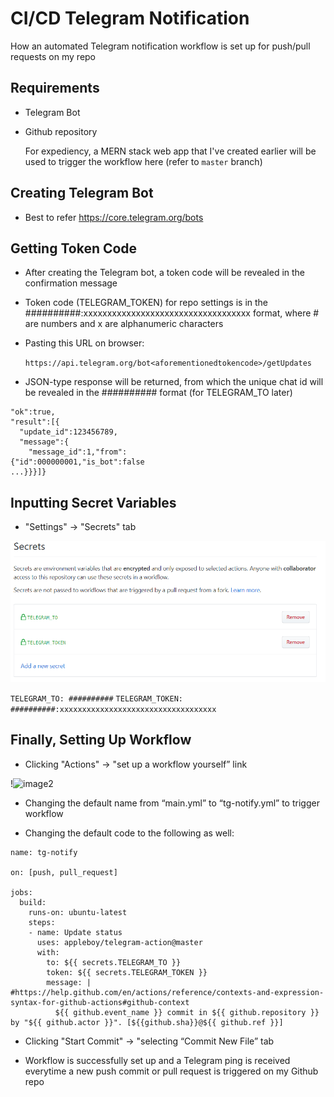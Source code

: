 # CI/CD Telegram Notification
How an automated Telegram notification workflow is set up for push/pull requests on my repo

## Requirements
- Telegram Bot 

- Github repository 

  For expediency, a MERN stack web app that I've created earlier will be used to trigger the workflow here (refer to ```master``` branch)

## Creating Telegram Bot ##

- Best to refer https://core.telegram.org/bots

## Getting Token Code ##

- After creating the Telegram bot, a token code will be revealed in the confirmation message

- Token code (TELEGRAM_TOKEN) for repo settings is in the ##########:xxxxxxxxxxxxxxxxxxxxxxxxxxxxxxxxxxx format, where # are numbers and x are alphanumeric characters

- Pasting this URL on browser:

  ```https://api.telegram.org/bot<aforementionedtokencode>/getUpdates```

- JSON-type response will be returned, from which the unique chat id will be revealed in the ########## format (for TELEGRAM_TO later)

```{
"ok":true,
"result":[{
  "update_id":123456789,
  "message":{
    "message_id":1,"from":
{"id":000000001,"is_bot":false
...}}}]}
```

## Inputting Secret Variables ##

- "Settings" -> "Secrets" tab 

![image2](https://github.com/Bensonlmx/ci-cd-telegram-notification/blob/main/image2.png)

  ```TELEGRAM_TO: ##########```
  ```TELEGRAM_TOKEN: ##########:xxxxxxxxxxxxxxxxxxxxxxxxxxxxxxxxxxx```

## Finally, Setting Up Workflow ##

- Clicking "Actions" -> "set up a workflow yourself” link

!![image2](https://github.com/Bensonlmx/ci-cd-telegram-notification/blob/main/image1.png)

- Changing the default name from “main.yml” to “tg-notify.yml” to trigger workflow

- Changing the default code to the following as well:

```
name: tg-notify

on: [push, pull_request]
  
jobs:
  build:
    runs-on: ubuntu-latest
    steps:
    - name: Update status
      uses: appleboy/telegram-action@master
      with:
        to: ${{ secrets.TELEGRAM_TO }}
        token: ${{ secrets.TELEGRAM_TOKEN }}
        message: |  #https://help.github.com/en/actions/reference/contexts-and-expression-syntax-for-github-actions#github-context
          ${{ github.event_name }} commit in ${{ github.repository }} by "${{ github.actor }}". [${{github.sha}}@${{ github.ref }}]
```
          
- Clicking "Start Commit" -> "selecting “Commit New File” tab

- Workflow is successfully set up and a Telegram ping is received everytime a new push commit or pull request is triggered on my Github repo

